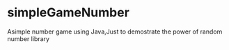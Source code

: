 # simpleGameNumber
Asimple number game using Java,Just to demostrate the power of random number library
